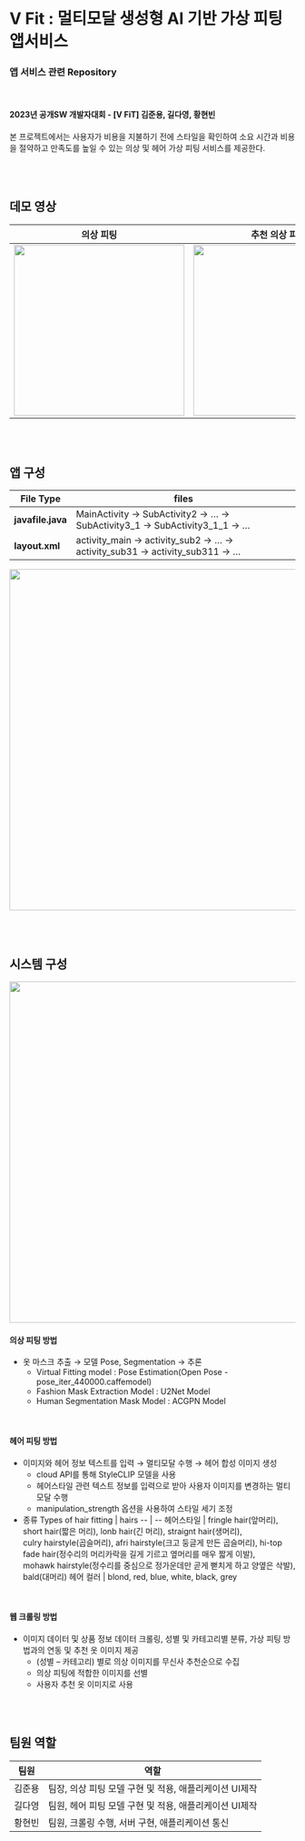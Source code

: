 # V Fit : 멀티모달 생성형 AI 기반 가상 피팅 앱서비스
### 앱 서비스 관련 Repository

<br>

#### 2023년 공개SW 개발자대회 - [V FiT] 김준용, 길다영, 황현빈

본 프로젝트에서는 사용자가 비용을 지불하기 전에 스타일을 확인하여 소요 시간과 비용을 절약하고 만족도를 높일 수 있는 의상 및 헤어 가상 피팅 서비스를 제공한다.

<br><br>

## 데모 영상

의상 피팅 | 추천 의상 피팅 | 헤어 피팅
--|--|--
<img src="https://github.com/VIP-Projects/V-Fit-App/assets/53934639/389ba37d-7f37-467e-a35c-8bc055414f65" style="width:300px"> | <img src="https://github.com/VIP-Projects/V-Fit-App/assets/53934639/bff31248-aef5-40a4-b8dc-050f5749702a" style="width:300px">|<img src="https://github.com/VIP-Projects/V-Fit-App/assets/53934639/9539fe8a-edfb-4984-9c73-a65ec43ef3d5" style="width:300px">

<br><br>

## 앱 구성

File Type | files
--|--
<b>javafile.java</b> | MainActivity → SubActivity2 → … → SubActivity3_1 → SubActivity3_1_1  → … 
<b>layout.xml</b> | activity_main → activity_sub2 → … → activity_sub31 → activity_sub311  → … 

<p align="center">
<img src="https://github.com/VIP-Projects/V-Fit-App/assets/53934639/3c10f207-6c12-44fe-98e3-224c8dd3461a" style="width:600px"></p>


<br><br>

## 시스템 구성

<p align="center">
<img src="https://github.com/VIP-Projects/V-Fit-App/assets/53934639/7bccd6fc-4c68-42cf-97b4-bf53d83e476f" style="width:600px"></p>

#### 의상 피팅 방법
- 옷 마스크 추출 → 모델 Pose, Segmentation → 추론
  -	Virtual Fitting model : Pose Estimation(Open Pose - pose_iter_440000.caffemodel)
  -	Fashion Mask Extraction Model : U2Net Model
  -	Human Segmentation Mask Model : ACGPN Model

<br>

#### 헤어 피팅 방법
- 이미지와 헤어 정보 텍스트를 입력 → 멀티모달 수행 → 헤어 합성 이미지 생성
  - cloud API를 통해 StyleCLIP 모델을 사용
  - 헤어스타일 관련 텍스트 정보를 입력으로 받아 사용자 이미지를 변경하는 멀티 모달 수행 
  - manipulation_strength 옵션을 사용하여 스타일 세기 조정
- 종류
  Types of hair fitting | hairs
  -- | --
  헤어스타일 | fringle hair(앞머리), short hair(짧은 머리), lonb hair(긴 머리), straignt hair(생머리),   <br> culry hairstyle(곱슬머리), afri hairstyle(크고 둥글게 만든 곱슬머리), hi-top fade hair(정수리의 머리카락을 길게 기르고 옆머리를 매우 짧게 이발),   <br> mohawk hairstyle(정수리를 중심으로 정가운데만 곧게 뻗치게 하고 양옆은 삭발), bald(대머리)
  헤어 컬러 | blond, red, blue, white, black, grey

<br>

#### 웹 크롤링 방법
- 이미지 데이터 및 상품 정보 데이터 크롤링, 성별 및 카테고리별 분류, 가상 피팅 방법과의 연동 및 추천 옷 이미지 제공
  -	(성별 – 카테고리) 별로 의상 이미지를 무신사 추천순으로 수집
  -	의상 피팅에 적합한 이미지를 선별
  -	사용자 추천 옷 이미지로 사용

<br><br>

## 팀원 역할

팀원|역할
--|--
김준용|팀장, 의상 피팅 모델 구현 및 적용, 애플리케이션 UI제작
길다영|팀원, 헤어 피팅 모델 구현 및 적용, 애플리케이션 UI제작
황현빈|팀원, 크롤링 수행, 서버 구현, 애플리케이션 통신


